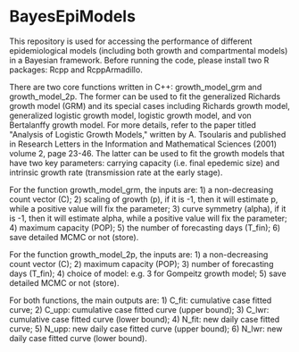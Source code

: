 # BayesEpiModels
This repository is used for accessing the performance of different epidemiological models (including both growth and compartmental models) in a Bayesian framework. Before running the code, please install two R packages: Rcpp and RcppArmadillo.

There are two core functions written in C++: growth_model_grm and growth_model_2p. The former can be used to fit the generalized Richards growth model (GRM) and its special cases including Richards growth model, generalized logistic growth model, logistic growth model, and von Bertalanffy growth model. For more details, refer to the paper titled "Analysis of Logistic Growth Models," written by A. Tsoularis and published in Research Letters in the Information and Mathematical Sciences (2001) volume 2, page 23-46. The latter can be used to fit the growth models that have two key parameters: carrying capacity (i.e. final epedemic size) and intrinsic growth rate (transmission rate at the early stage).

For the function growth_model_grm, the inputs are: 1) a non-decreasing count vector (C); 2) scaling of growth (p), if it is -1, then it will estimate p, while a positive value will fix the parameter; 3) curve symmetry (alpha), if it is -1, then it will estimate alpha, while a positive value will fix the parameter; 4) maximum capacity (POP); 5) the number of forecasting days (T_fin); 6) save detailed MCMC or not (store).

For the function growth_model_2p, the inputs are: 1) a non-decreasing count vector (C); 2) maximum capacity (POP); 3) number of forecasting days (T_fin); 4) choice of model: e.g. 3 for Gompeitz growth model; 5) save detailed MCMC or not (store).

For both functions, the main outputs are: 1) C_fit: cumulative case fitted curve; 2) C_upp: cumulative case fitted curve (upper bound); 3) C_lwr: cumulative case fitted curve (lower bound); 4) N_fit: new daily case fitted curve; 5) N_upp: new daily case fitted curve (upper bound); 6) N_lwr: new daily case fitted curve (lower bound).
